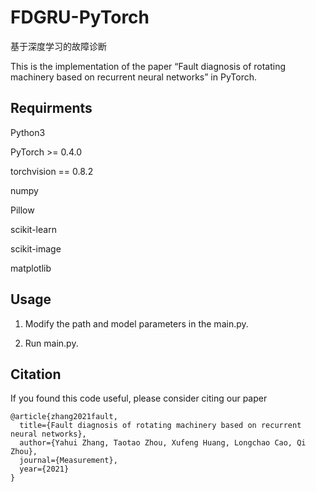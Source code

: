 # FDGRU-PyTorch

基于深度学习的故障诊断

This is the implementation of the paper “Fault diagnosis of rotating machinery based on recurrent neural networks” in PyTorch.

## Requirments

Python3

PyTorch >= 0.4.0

torchvision == 0.8.2

numpy

Pillow

scikit-learn

scikit-image

matplotlib

 ## Usage

1. Modify the path and model parameters in the main.py.

2. Run main.py.

## Citation

If you found this code useful, please consider citing our paper

``` 
@article{zhang2021fault,
  title={Fault diagnosis of rotating machinery based on recurrent neural networks},
  author={Yahui Zhang, Taotao Zhou, Xufeng Huang, Longchao Cao, Qi Zhou},
  journal={Measurement},
  year={2021}
}
```

